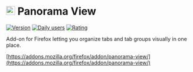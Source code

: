 # <img src="https://raw.githubusercontent.com/photodiode/panorama-view/master/logo/logo.svg" width="24" height="24"> Panorama View

[![Version](https://img.shields.io/amo/v/panorama-view?label=version)](https://addons.mozilla.org/firefox/addon/panorama-view/)
[![Daily users](https://img.shields.io/amo/users/panorama-view)](https://addons.mozilla.org/firefox/addon/panorama-view/)
[![Rating](https://img.shields.io/amo/rating/panorama-view)](https://addons.mozilla.org/firefox/addon/panorama-view/reviews/)

Add-on for Firefox letting you organize tabs and tab groups visually in one place.

[https://addons.mozilla.org/firefox/addon/panorama-view/](https://addons.mozilla.org/firefox/addon/panorama-view/)
